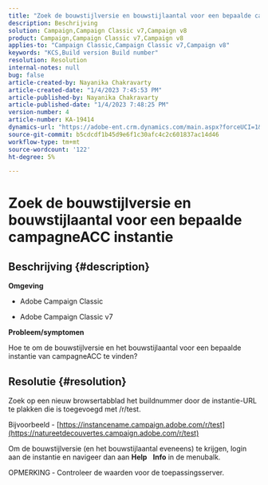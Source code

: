 ```yaml
---
title: "Zoek de bouwstijlversie en bouwstijlaantal voor een bepaalde campagneACC instantie"
description: Beschrijving
solution: Campaign,Campaign Classic v7,Campaign v8
product: Campaign,Campaign Classic v7,Campaign v8
applies-to: "Campaign Classic,Campaign Classic v7,Campaign v8"
keywords: "KCS,Build version Build number"
resolution: Resolution
internal-notes: null
bug: false
article-created-by: Nayanika Chakravarty
article-created-date: "1/4/2023 7:45:53 PM"
article-published-by: Nayanika Chakravarty
article-published-date: "1/4/2023 7:48:25 PM"
version-number: 4
article-number: KA-19414
dynamics-url: "https://adobe-ent.crm.dynamics.com/main.aspx?forceUCI=1&pagetype=entityrecord&etn=knowledgearticle&id=4e866865-688c-ed11-81ac-6045bd006ce9"
source-git-commit: b5cdcdf1b45d9e6f1c30afc4c2c601837ac14d46
workflow-type: tm+mt
source-wordcount: '122'
ht-degree: 5%

---
```


# Zoek de bouwstijlversie en bouwstijlaantal voor een bepaalde campagneACC instantie

## Beschrijving {#description}


<b>Omgeving</b>

- Adobe Campaign Classic

- Adobe Campaign Classic v7

<b>Probleem/symptomen</b>

Hoe te om de bouwstijlversie en het bouwstijlaantal voor een bepaalde instantie van campagneACC te vinden?


## Resolutie {#resolution}


Zoek op een nieuw browsertabblad het buildnummer door de instantie-URL te plakken die is toegevoegd met /r/test.

Bijvoorbeeld - [https://instancename.campaign.adobe.com/r/test](https://natureetdecouvertes.campaign.adobe.com/r/test)

Om de bouwstijlversie (en het bouwstijlaantal eveneens) te krijgen, login aan de instantie en navigeer dan aan <b>Help</b>    <b>Info</b> in de menubalk.

OPMERKING<b> </b>- Controleer de waarden voor de toepassingsserver.
